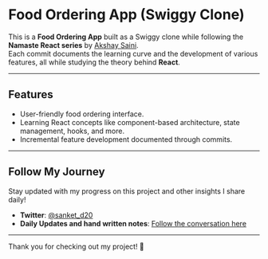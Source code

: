 # Food Ordering App (Swiggy Clone)

This is a **Food Ordering App** built as a Swiggy clone while following the **Namaste React series** by [Akshay Saini](https://namastedev.com/learn/namaste-react).  
Each commit documents the learning curve and the development of various features, all while studying the theory behind **React**.

---

## Features

- User-friendly food ordering interface.
- Learning React concepts like component-based architecture, state management, hooks, and more.
- Incremental feature development documented through commits.

---

## Follow My Journey

Stay updated with my progress on this project and other insights I share daily!

- **Twitter**: [@sanket_d20](https://twitter.com/sanket_d20)
- **Daily Updates and hand written notes**: [Follow the conversation here](https://x.com/sanket_d20/status/1834600101852942629)

---

Thank you for checking out my project! 🚀
